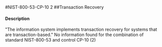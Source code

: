 #NIST-800-53-CP-10 2
##Transaction Recovery
#### Description
"The information system implements transaction recovery for systems that are transaction-based."
No information found for the combination of standard NIST-800-53 and control CP-10 (2)
